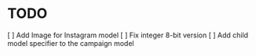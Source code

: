 TODO
=====
[ ] Add Image for Instagram model
[ ] Fix integer 8-bit version
[ ] Add child model specifier to the campaign model

